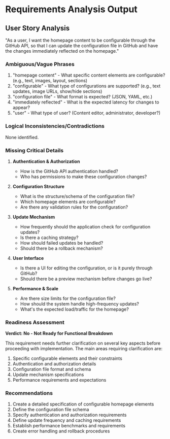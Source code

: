 # Requirements Analysis Output

## User Story Analysis
"As a user, I want the homepage content to be configurable through the GitHub API, so that I can update the configuration file in GitHub and have the changes immediately reflected on the homepage."

### Ambiguous/Vague Phrases
1. "homepage content" - What specific content elements are configurable? (e.g., text, images, layout, sections)
2. "configurable" - What type of configurations are supported? (e.g., text updates, image URLs, show/hide sections)
3. "configuration file" - What format is expected? (JSON, YAML, etc.)
4. "immediately reflected" - What is the expected latency for changes to appear?
5. "user" - What type of user? (Content editor, administrator, developer?)

### Logical Inconsistencies/Contradictions
None identified.

### Missing Critical Details
1. **Authentication & Authorization**
   - How is the GitHub API authentication handled?
   - Who has permissions to make these configuration changes?

2. **Configuration Structure**
   - What is the structure/schema of the configuration file?
   - Which homepage elements are configurable?
   - Are there any validation rules for the configuration?

3. **Update Mechanism**
   - How frequently should the application check for configuration updates?
   - Is there a caching strategy?
   - How should failed updates be handled?
   - Should there be a rollback mechanism?

4. **User Interface**
   - Is there a UI for editing the configuration, or is it purely through GitHub?
   - Should there be a preview mechanism before changes go live?

5. **Performance & Scale**
   - Are there size limits for the configuration file?
   - How should the system handle high-frequency updates?
   - What's the expected load/traffic for the homepage?

### Readiness Assessment
**Verdict: No - Not Ready for Functional Breakdown**

This requirement needs further clarification on several key aspects before proceeding with implementation. The main areas requiring clarification are:
1. Specific configurable elements and their constraints
2. Authentication and authorization details
3. Configuration file format and schema
4. Update mechanism specifications
5. Performance requirements and expectations

### Recommendations
1. Create a detailed specification of configurable homepage elements
2. Define the configuration file schema
3. Specify authentication and authorization requirements
4. Define update frequency and caching requirements
5. Establish performance benchmarks and requirements
6. Create error handling and rollback procedures
